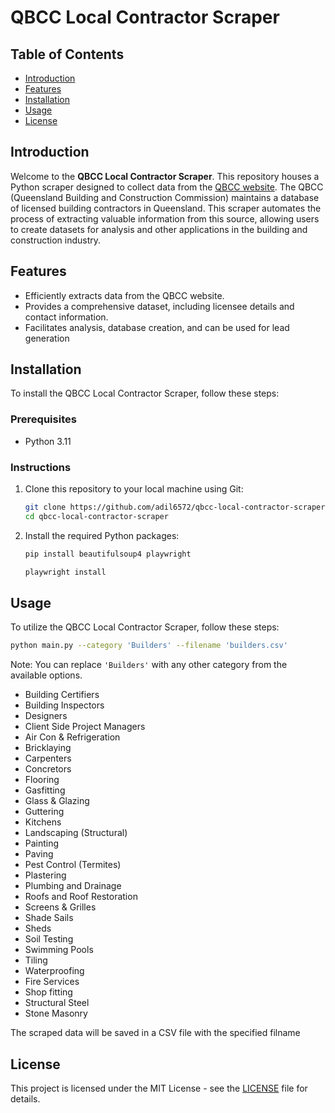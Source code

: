# QBCC Local Contractor Scraper

## Table of Contents

- [Introduction](#introduction)
- [Features](#features)
- [Installation](#installation)
- [Usage](#usage)
- [License](#license)

## Introduction

Welcome to the **QBCC Local Contractor Scraper**. This repository houses a Python scraper designed to collect data from the [QBCC website](https://my.qbcc.qld.gov.au/myQBCC/s/findlocalcontractor). The QBCC (Queensland Building and Construction Commission) maintains a database of licensed building contractors in Queensland. This scraper automates the process of extracting valuable information from this source, allowing users to create datasets for analysis and other applications in the building and construction industry.

## Features

- Efficiently extracts data from the QBCC website.
- Provides a comprehensive dataset, including licensee details and contact information.
- Facilitates analysis, database creation, and can be used for lead generation

## Installation

To install the QBCC Local Contractor Scraper, follow these steps:

### Prerequisites

- Python 3.11

### Instructions

1. Clone this repository to your local machine using Git:

   ```bash
   git clone https://github.com/adil6572/qbcc-local-contractor-scraper.git
   cd qbcc-local-contractor-scraper
   ```

2. Install the required Python packages:

   ```bash
   pip install beautifulsoup4 playwright
   ```

   ```bash
   playwright install
   ```

## Usage

To utilize the QBCC Local Contractor Scraper, follow these steps:

```bash
python main.py --category 'Builders' --filename 'builders.csv'
```

Note: You can replace `'Builders'` with any other category from the available options.

- Building Certifiers
- Building Inspectors
- Designers
- Client Side Project Managers
- Air Con & Refrigeration
- Bricklaying
- Carpenters
- Concretors
- Flooring
- Gasfitting
- Glass & Glazing
- Guttering
- Kitchens
- Landscaping (Structural)
- Painting
- Paving
- Pest Control (Termites)
- Plastering
- Plumbing and Drainage
- Roofs and Roof Restoration
- Screens & Grilles
- Shade Sails
- Sheds
- Soil Testing
- Swimming Pools
- Tiling
- Waterproofing
- Fire Services
- Shop fitting
- Structural Steel
- Stone Masonry

The scraped data will be saved in a CSV file with the specified filname

## License

This project is licensed under the MIT License - see the [LICENSE](LICENSE) file for details.
